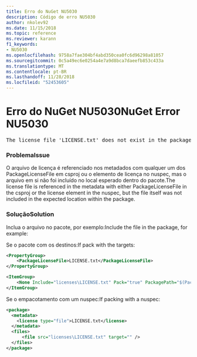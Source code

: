 ```yaml
---
title: Erro do NuGet NU5030
description: Código de erro NU5030
author: nkolev92
ms.date: 11/15/2018
ms.topic: reference
ms.reviewer: karann
f1_keywords:
- NU5030
ms.openlocfilehash: 9758a7fae304bf4abd350cea0fc6d96298a81057
ms.sourcegitcommit: 0c5a49ec6e0254a4e7a9d8bca7daeefb853c433a
ms.translationtype: MT
ms.contentlocale: pt-BR
ms.lasthandoff: 11/28/2018
ms.locfileid: "52453605"
---
```

# <a name="nuget-error-nu5030"></a><span data-ttu-id="0aeaf-103">Erro do NuGet NU5030</span><span class="sxs-lookup"><span data-stu-id="0aeaf-103">NuGet Error NU5030</span></span>
<pre>The license file 'LICENSE.txt' does not exist in the package.</pre>

### <a name="issue"></a><span data-ttu-id="0aeaf-104">Problema</span><span class="sxs-lookup"><span data-stu-id="0aeaf-104">Issue</span></span>

<span data-ttu-id="0aeaf-105">O arquivo de licença é referenciado nos metadados com qualquer um dos PackageLicenseFile em csproj ou o elemento de licença no nuspec, mas o arquivo em si não foi incluído no local esperado dentro do pacote.</span><span class="sxs-lookup"><span data-stu-id="0aeaf-105">The license file is referenced in the metadata with either PackageLicenseFile in the csproj or the license element in the nuspec, but the file itself was not included in the expected location within the package.</span></span>


### <a name="solution"></a><span data-ttu-id="0aeaf-106">Solução</span><span class="sxs-lookup"><span data-stu-id="0aeaf-106">Solution</span></span>

<span data-ttu-id="0aeaf-107">Inclua o arquivo no pacote, por exemplo:</span><span class="sxs-lookup"><span data-stu-id="0aeaf-107">Include the file in the package, for example:</span></span>

<span data-ttu-id="0aeaf-108">Se o pacote com os destinos:</span><span class="sxs-lookup"><span data-stu-id="0aeaf-108">If pack with the targets:</span></span>
```xml
<PropertyGroup>
    <PackageLicenseFile>LICENSE.txt</PackageLicenseFile>
</PropertyGroup>

<ItemGroup>
    <None Include="licenses\LICENSE.txt" Pack="true" PackagePath="$(PackageLicenseFile)" />
</ItemGroup>
```

<span data-ttu-id="0aeaf-109">Se o empacotamento com um nuspec:</span><span class="sxs-lookup"><span data-stu-id="0aeaf-109">If packing with a nuspec:</span></span>
```xml
<package>
  <metadata>
    <license type="file">LICENSE.txt</license>
  </metadata>
  <files>
      <file src="licenses\LICENSE.txt" target="" />
  </files>
</package>
```